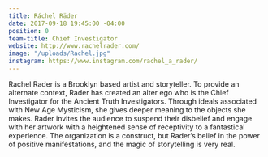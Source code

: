 ```yaml
---
title: Ráchel Räder
date: 2017-09-18 19:45:00 -04:00
position: 0
team-title: Chief Investigator
website: http://www.rachelrader.com/
image: "/uploads/Rachel.jpg"
instagram: https://www.instagram.com/rachel_a_rader/
---
```


Rachel Rader is a Brooklyn based artist and storyteller. To provide an alternate context, Rader has created an alter ego who is the Chief Investigator for the Ancient Truth Investigators. Through ideals associated with New Age Mysticism, she gives deeper meaning to the objects she makes. Rader invites the audience to suspend their disbelief and engage with her artwork with a heightened sense of receptivity to a fantastical experience. The organization is a construct, but Rader’s belief in the power of positive manifestations, and the magic of storytelling is very real.
